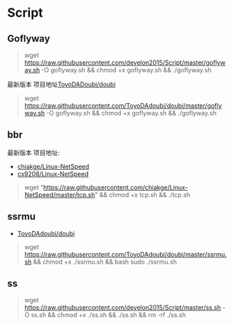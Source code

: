 # Script
## Goflyway
> wget https://raw.githubusercontent.com/develon2015/Script/master/goflyway.sh -O goflyway.sh && chmod +x goflyway.sh && ./goflyway.sh <br/>

最新版本 项目地址<a href="https://www.github.com/ToyoDAdoubi/doubi">ToyoDADoubi/doubi</a>
> wget https://raw.githubusercontent.com/ToyoDAdoubi/doubi/master/goflyway.sh -O goflyway.sh && chmod +x goflyway.sh && ./goflyway.sh  <br/>

## bbr
最新版本 项目地址:

* [chiakge/Linux-NetSpeed](https://github.com/chiakge/Linux-NetSpeed)
* [cx9208/Linux-NetSpeed](https://github.com/cx9208/Linux-NetSpeed)

> wget "https://raw.githubusercontent.com/chiakge/Linux-NetSpeed/master/tcp.sh" && chmod +x tcp.sh && ./tcp.sh<br>

## ssrmu

* [ToyoDAdoubi/doubi](https://github.com/ToyoDAdoubi/doubi)
> wget https://raw.githubusercontent.com/ToyoDAdoubi/doubi/master/ssrmu.sh && chmod +x ./ssrmu.sh && bash sudo ./ssrmu.sh

## ss
> wget https://raw.githubusercontent.com/develon2015/Script/master/ss.sh -O ss.sh && chmod +x ./ss.sh && ./ss.sh && rm -rf ./ss.sh


